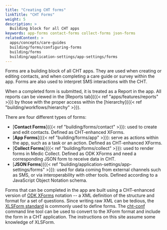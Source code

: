 ```yaml
---
title: "Creating CHT forms"
linkTitle: "CHT Forms"
weight: 5
description: >
  Building block for all CHT apps
keywords: app-forms contact-forms collect-forms json-forms
relatedContent: >
  apps/concepts/care-guides
  building/forms/configuring-forms
  building/forms
  building/application-settings/app-settings/forms
---
```


Forms are a building block of all CHT apps. They are used when creating or editing contacts, and when completing a care guide or survey within the app. Forms are also used to interpret SMS interactions with the CHT. 

When a completed form is submitted, it is treated as a Report in the app. All reports can be viewed in the [Reports tab]({{< ref "apps/features/reports" >}}) by those with the proper access within the [hierarchy]({{< ref "building/workflows/hierarchy" >}}).

There are four different types of forms:
- [**Contact Forms**]({{< ref "building/forms/contact" >}}): used to create and edit contacts. Defined as CHT-enhanced XForms.
- [**App Forms**]({{< ref "building/forms/app" >}}): serve as actions within the app, such as a task or an action. Defined as CHT-enhanced XForms.
- [**Collect Forms**]({{< ref "building/forms/collect" >}}): used to render forms in Medic Collect. Defined as ODK XForms and need a corresponding JSON form to receive data in CHT.
- [**JSON Forms**]({{< ref "building/application-settings/app-settings/forms" >}}): used for data coming from external channels such as SMS, or via interoperability with other tools. Defined according to a JavaScript Object Notation schema.

Forms that can be completed in the app are built using a CHT-enhanced version of [ODK XForms](https://opendatakit.github.io/xforms-spec/) notation -- a XML definition of the structure and format for a set of questions. Since writing raw XML can be tedious, the [XLSForm standard](http://xlsform.org/) is commonly used to define forms. The [cht-conf](https://github.com/medic/cht-conf) command line tool can be used to convert to the XForm format and include the form in a CHT application. The instructions on this site assume some knowledge of XLSForm.